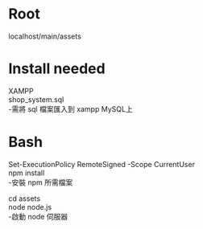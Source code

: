 # Root
localhost/main/assets 

# Install needed
XAMPP <br>
shop_system.sql <br>
-需將 sql 檔案匯入到 xampp MySQL上 

# Bash 
Set-ExecutionPolicy RemoteSigned -Scope CurrentUser <br>
npm install <br> 
-安裝 npm 所需檔案

cd assets <br>
node node.js <br>
-啟動 node 伺服器
